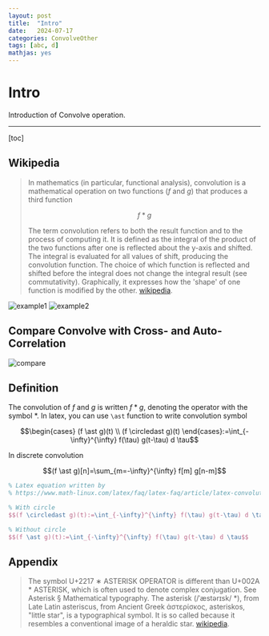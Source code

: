 ```yaml
---
layout: post
title:  "Intro"
date:   2024-07-17 
categories: ConvolveOther
tags: [abc, d]
mathjas: yes
---
```


# Intro

Introduction of Convolve operation.

---

[toc]

## Wikipedia

> In mathematics (in particular, functional analysis), convolution is a mathematical operation on two functions (${f}$ and ${g}$) that produces a third function
>
> $${f \ast g}$$
>
> The term convolution refers to both the result function and to the process of computing it. It is defined as the integral of the product of the two functions after one is reflected about the y-axis and shifted. The integral is evaluated for all values of shift, producing the convolution function. The choice of which function is reflected and shifted before the integral does not change the integral result (see commutativity). Graphically, it expresses how the 'shape' of one function is modified by the other. [wikipedia](https://en.wikipedia.org/wiki/Asterisk).

![example1](./asset/Convolution_of_box_signal_with_itself2.gif "example1")
![example2](./asset/Convolution_of_spiky_function_with_box2.gif "example2")

## Compare Convolve with Cross- and Auto-Correlation

![compare](./asset/Comparison_convolution_correlation.svg.png)

## Definition

The convolution of ${f}$ and ${g}$ is written ${f \ast g}$, denoting the operator with the symbol ${\ast}$.
In latex, you can use `\ast` function to write convolution symbol

$$\begin{cases}
(f \ast g)(t) \\
(f \circledast g)(t)
\end{cases}:=\int_{-\infty}^{\infty} f(\tau) g(t-\tau) d \tau$$

In discrete convolution

$$(f \ast g)[n]=\sum_{m=-\infty}^{\infty} f[m] g[n-m]$$

```latex
% Latex equation written by
% https://www.math-linux.com/latex/faq/latex-faq/article/latex-convolution-symbol

% With circle
$$(f \circledast g)(t):=\int_{-\infty}^{\infty} f(\tau) g(t-\tau) d \tau$$

% Without circle
$$(f \ast g)(t):=\int_{-\infty}^{\infty} f(\tau) g(t-\tau) d \tau$$
```

## Appendix

> The symbol U+2217 ∗ ASTERISK OPERATOR is different than U+002A * ASTERISK, which is often used to denote complex conjugation. See Asterisk § Mathematical typography.
> The asterisk (/ˈæstərɪsk/ *), from Late Latin asteriscus, from Ancient Greek ἀστερίσκος, asteriskos, "little star", is a typographical symbol. It is so called because it resembles a conventional image of a heraldic star. [wikipedia](https://en.wikipedia.org/wiki/Asterisk).
